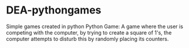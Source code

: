 # DEA-pythongames
Simple games created in python
Python Game: A game where the user is competing with the computer, by trying to create a square of 1's, the computer attempts to disturb this by randomly placing its counters.
